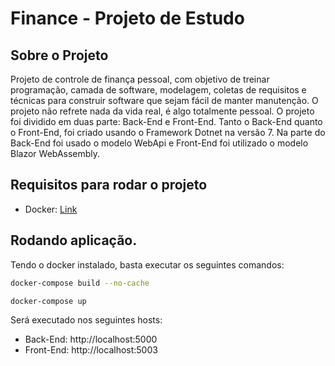 # Finance - Projeto de Estudo

## Sobre o Projeto
<p>Projeto de controle de finança pessoal, com objetivo de treinar programação, camada de software, modelagem, coletas de requisitos e técnicas para construir software que sejam fácil de manter manutenção. O projeto não refrete nada da vida real, é algo totalmente pessoal. O projeto foi dividido em duas parte: Back-End e Front-End. Tanto o Back-End quanto o Front-End, foi criado usando o Framework Dotnet na versão 7. Na parte do Back-End foi usado o modelo WebApi e Front-End foi utilizado o modelo Blazor WebAssembly.</p>

## Requisitos para rodar o projeto

* Docker: [Link](https://www.docker.com/products/docker-desktop/)

## Rodando aplicação.
<p>Tendo o docker instalado, basta executar os seguintes comandos: </p>

```bash
docker-compose build --no-cache
```

```bash
docker-compose up
```
<p>Será executado nos seguintes hosts: </p>

* Back-End: http://localhost:5000
* Front-End: http://localhost:5003
